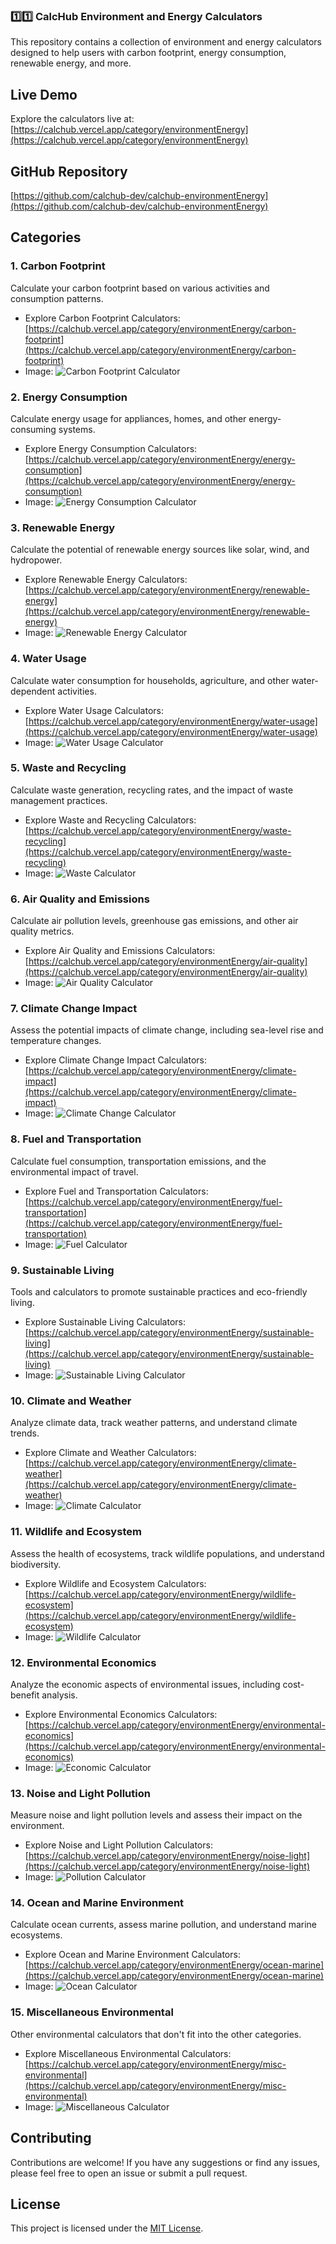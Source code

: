 ### **1️⃣1️⃣ CalcHub Environment and Energy Calculators**

This repository contains a collection of environment and energy calculators designed to help users with carbon footprint, energy consumption, renewable energy, and more.

## Live Demo

Explore the calculators live at: [https://calchub.vercel.app/category/environmentEnergy](https://calchub.vercel.app/category/environmentEnergy)

## GitHub Repository

[https://github.com/calchub-dev/calchub-environmentEnergy](https://github.com/calchub-dev/calchub-environmentEnergy)

## Categories

### 1. Carbon Footprint

Calculate your carbon footprint based on various activities and consumption patterns.

* Explore Carbon Footprint Calculators: [https://calchub.vercel.app/category/environmentEnergy/carbon-footprint](https://calchub.vercel.app/category/environmentEnergy/carbon-footprint)
* Image: ![Carbon Footprint Calculator](https://github.com/calchub-dev/calchub-environmentEnergy/raw/main/images/carbon-footprint.png)

### 2. Energy Consumption

Calculate energy usage for appliances, homes, and other energy-consuming systems.

* Explore Energy Consumption Calculators: [https://calchub.vercel.app/category/environmentEnergy/energy-consumption](https://calchub.vercel.app/category/environmentEnergy/energy-consumption)
* Image: ![Energy Consumption Calculator](https://github.com/calchub-dev/calchub-environmentEnergy/raw/main/images/energy-consumption.png)

### 3. Renewable Energy

Calculate the potential of renewable energy sources like solar, wind, and hydropower.

* Explore Renewable Energy Calculators: [https://calchub.vercel.app/category/environmentEnergy/renewable-energy](https://calchub.vercel.app/category/environmentEnergy/renewable-energy)
* Image: ![Renewable Energy Calculator](https://github.com/calchub-dev/calchub-environmentEnergy/raw/main/images/renewable-energy.png)

### 4. Water Usage

Calculate water consumption for households, agriculture, and other water-dependent activities.

* Explore Water Usage Calculators: [https://calchub.vercel.app/category/environmentEnergy/water-usage](https://calchub.vercel.app/category/environmentEnergy/water-usage)
* Image: ![Water Usage Calculator](https://github.com/calchub-dev/calchub-environmentEnergy/raw/main/images/water-usage.png)

### 5. Waste and Recycling

Calculate waste generation, recycling rates, and the impact of waste management practices.

* Explore Waste and Recycling Calculators: [https://calchub.vercel.app/category/environmentEnergy/waste-recycling](https://calchub.vercel.app/category/environmentEnergy/waste-recycling)
* Image: ![Waste Calculator](https://github.com/calchub-dev/calchub-environmentEnergy/raw/main/images/waste-recycling.png)

### 6. Air Quality and Emissions

Calculate air pollution levels, greenhouse gas emissions, and other air quality metrics.

* Explore Air Quality and Emissions Calculators: [https://calchub.vercel.app/category/environmentEnergy/air-quality](https://calchub.vercel.app/category/environmentEnergy/air-quality)
* Image: ![Air Quality Calculator](https://github.com/calchub-dev/calchub-environmentEnergy/raw/main/images/air-quality.png)

### 7. Climate Change Impact

Assess the potential impacts of climate change, including sea-level rise and temperature changes.

* Explore Climate Change Impact Calculators: [https://calchub.vercel.app/category/environmentEnergy/climate-impact](https://calchub.vercel.app/category/environmentEnergy/climate-impact)
* Image: ![Climate Change Calculator](https://github.com/calchub-dev/calchub-environmentEnergy/raw/main/images/climate-impact.png)

### 8. Fuel and Transportation

Calculate fuel consumption, transportation emissions, and the environmental impact of travel.

* Explore Fuel and Transportation Calculators: [https://calchub.vercel.app/category/environmentEnergy/fuel-transportation](https://calchub.vercel.app/category/environmentEnergy/fuel-transportation)
* Image: ![Fuel Calculator](https://github.com/calchub-dev/calchub-environmentEnergy/raw/main/images/fuel-transportation.png)

### 9. Sustainable Living

Tools and calculators to promote sustainable practices and eco-friendly living.

* Explore Sustainable Living Calculators: [https://calchub.vercel.app/category/environmentEnergy/sustainable-living](https://calchub.vercel.app/category/environmentEnergy/sustainable-living)
* Image: ![Sustainable Living Calculator](https://github.com/calchub-dev/calchub-environmentEnergy/raw/main/images/sustainable-living.png)

### 10. Climate and Weather

Analyze climate data, track weather patterns, and understand climate trends.

* Explore Climate and Weather Calculators: [https://calchub.vercel.app/category/environmentEnergy/climate-weather](https://calchub.vercel.app/category/environmentEnergy/climate-weather)
* Image: ![Climate Calculator](https://github.com/calchub-dev/calchub-environmentEnergy/raw/main/images/climate-weather.png)

### 11. Wildlife and Ecosystem

Assess the health of ecosystems, track wildlife populations, and understand biodiversity.

* Explore Wildlife and Ecosystem Calculators: [https://calchub.vercel.app/category/environmentEnergy/wildlife-ecosystem](https://calchub.vercel.app/category/environmentEnergy/wildlife-ecosystem)
* Image: ![Wildlife Calculator](https://github.com/calchub-dev/calchub-environmentEnergy/raw/main/images/wildlife-ecosystem.png)

### 12. Environmental Economics

Analyze the economic aspects of environmental issues, including cost-benefit analysis.

* Explore Environmental Economics Calculators: [https://calchub.vercel.app/category/environmentEnergy/environmental-economics](https://calchub.vercel.app/category/environmentEnergy/environmental-economics)
* Image: ![Economic Calculator](https://github.com/calchub-dev/calchub-environmentEnergy/raw/main/images/environmental-economics.png)

### 13. Noise and Light Pollution

Measure noise and light pollution levels and assess their impact on the environment.

* Explore Noise and Light Pollution Calculators: [https://calchub.vercel.app/category/environmentEnergy/noise-light](https://calchub.vercel.app/category/environmentEnergy/noise-light)
* Image: ![Pollution Calculator](https://github.com/calchub-dev/calchub-environmentEnergy/raw/main/images/noise-light.png)

### 14. Ocean and Marine Environment

Calculate ocean currents, assess marine pollution, and understand marine ecosystems.

* Explore Ocean and Marine Environment Calculators: [https://calchub.vercel.app/category/environmentEnergy/ocean-marine](https://calchub.vercel.app/category/environmentEnergy/ocean-marine)
* Image: ![Ocean Calculator](https://github.com/calchub-dev/calchub-environmentEnergy/raw/main/images/ocean-marine.png)

### 15. Miscellaneous Environmental

Other environmental calculators that don't fit into the other categories.

* Explore Miscellaneous Environmental Calculators: [https://calchub.vercel.app/category/environmentEnergy/misc-environmental](https://calchub.vercel.app/category/environmentEnergy/misc-environmental)
* Image: ![Miscellaneous Calculator](https://github.com/calchub-dev/calchub-environmentEnergy/raw/main/images/misc-environmental.png)

## Contributing

Contributions are welcome! If you have any suggestions or find any issues, please feel free to open an issue or submit a pull request.

## License

This project is licensed under the [MIT License](LICENSE).
